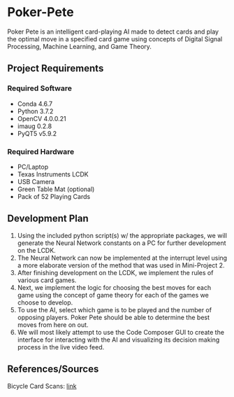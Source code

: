 # Poker-Pete

Poker Pete is an intelligent card-playing AI made to detect cards and play the optimal move in a specified card game using concepts of Digital Signal Processing, Machine Learning, and Game Theory.

## Project Requirements

### Required Software

- Conda 4.6.7
- Python 3.7.2
- OpenCV 4.0.0.21
- imaug 0.2.8
- PyQT5 v5.9.2

### Required Hardware

- PC/Laptop
- Texas Instruments LCDK
- USB Camera
- Green Table Mat (optional)
- Pack of 52 Playing Cards

## Development Plan

1) Using the included python script(s) w/ the appropriate packages, we will generate the Neural Network constants on a PC for further development on the LCDK.
2) The Neural Network can now be implemented at the interrupt level using a more elaborate version of the method that was used in Mini-Project 2.
3) After finishing development on the LCDK, we implement the rules of various card games.
4) Next, we implement the logic for choosing the best moves for each game using the concept of game theory for each of the games we choose to develop.
5) To use the AI, select which game is to be played and the number of opposing players. Poker Pete should be able to determine the best moves from here on out. 
6) We will most likely attempt to use the Code Composer GUI to create the interface for interacting with the AI and visualizing its decision making process in the live video feed.

## References/Sources

Bicycle Card Scans: [link](https://sourceforge.net/projects/vector-cards/)